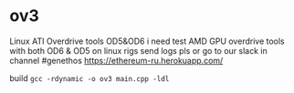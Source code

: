# ov3
Linux ATI Overdrive tools OD5&amp;OD6 
 i need test AMD GPU overdrive tools with both OD6 & OD5 on linux rigs 
 send logs pls or go to our slack in channel #genethos https://ethereum-ru.herokuapp.com/
 
 build `gcc -rdynamic -o ov3 main.cpp -ldl`
 
 
